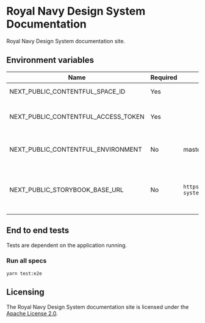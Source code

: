 # Royal Navy Design System Documentation

Royal Navy Design System documentation site.

## Environment variables

| Name                                | Required | Default value                                    | Description                                       |
|-------------------------------------|----------|--------------------------------------------------|---------------------------------------------------|
| NEXT_PUBLIC_CONTENTFUL_SPACE_ID     | Yes      |                                                  | Contentful space ID                               |
| NEXT_PUBLIC_CONTENTFUL_ACCESS_TOKEN | Yes      |                                                  | Contentful content delivery API token             |
| NEXT_PUBLIC_CONTENTFUL_ENVIRONMENT  | No       | master                                           | Custom Contentful environment to use              |
| NEXT_PUBLIC_STORYBOOK_BASE_URL      | No       | `https://storybook.design-system.digital.mod.uk` | Base URL for Storybook; used for embedded stories |

## End to end tests

Tests are dependent on the application running.

### Run all specs

`yarn test:e2e`

## Licensing

The Royal Navy Design System documentation site is licensed under the [Apache License 2.0](https://github.com/defencedigital/design-system-docs/blob/master/LICENSE).
